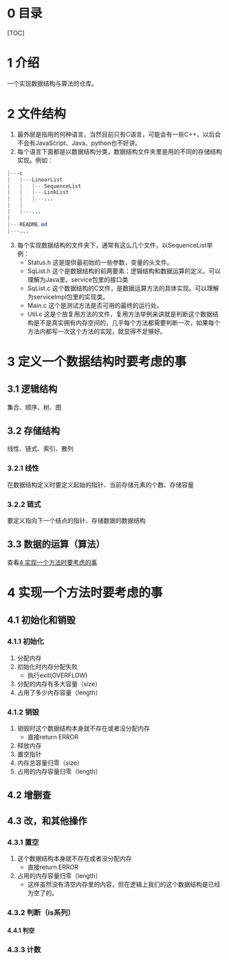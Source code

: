 <!--
 * @Author: D_bxg
 * @Date: 2021-03-17 21:01:46
 * @LastEditors: D_bxg
 * @LastEditTime: 2021-08-13 14:11:00
 * @Description: file content
 * @FilePath: \Ce:\Code\Data-Structures-and-Algorithms\data-structures-and-algorithms\README.md
-->
# 0 目录

[TOC]

# 1 介绍

一个实现数据结构与算法的仓库。

# 2 文件结构

1. 最外层是指用的何种语言，当然目前只有C语言，可能会有一些C++，以后会不会有JavaScript、Java、python也不好讲。
2. 每个语言下面都是以数据结构分类，数据结构文件夹里是用的不同的存储结构实现。例如：

```java
|---c
|   |---LinearList
|   |   |---SequenceList
|   |   |---LinkList
|   |   |---...
|   |
|   |---...
|
|---README.md
|---...
```

3. 每个实现数据结构的文件夹下，通常有这么几个文件，以SequenceList举例：
    - Status.h 这是提供最初始的一些参数，变量的头文件。
    - SqList.h 这个是数据结构的前两要素：逻辑结构和数据运算的定义。可以理解为Java里，service包里的接口类
    - SqList.c 这个数据结构的C文件，是数据运算方法的具体实现。可以理解为serviceImpl包里的实现类。
    - Main.c 这个是测试方法是否可用的最终的运行处。
    - Util.c 这是个放复用方法的文件，复用方法举例来讲就是判断这个数据结构是不是真实拥有内存空间的，几乎每个方法都需要判断一次，如果每个方法内都写一次这个方法的实现，就显得不足够好。

# 3 定义一个数据结构时要考虑的事

## 3.1 逻辑结构

集合、顺序、树、图

## 3.2 存储结构

线性、链式、索引、散列

### 3.2.1 线性

在数据结构定义时要定义起始的指针、当前存储元素的个数、存储容量

### 3.2.2 链式

要定义指向下一个结点的指针、存储数据的数据结构

## 3.3 数据的运算（算法）

查看[4 实现一个方法时要考虑的事](#4)

# 4 实现一个方法时要考虑的事

## 4.1 初始化和销毁

### 4.1.1 初始化

1. 分配内存
2. 初始化时内存分配失败
    - 执行exit(OVERFLOW)
3. 分配的内存有多大容量（size）
4. 占用了多少内存容量（length）

### 4.1.2 销毁

1. 销毁时这个数据结构本身就不存在或者没分配内存
    - 直接return ERROR
2. 释放内存
3. 置空指针
4. 内存总容量归零（size）
5. 占用的内存容量归零（length）

## 4.2 增删查

## 4.3 改，和其他操作

### 4.3.1 置空

1. 这个数据结构本身就不存在或者没分配内存
    - 直接return ERROR
2. 占用的内存容量归零（length）
    - 这样虽然没有清空内存里的内容，但在逻辑上我们的这个数据结构是已经为空了的。

### 4.3.2 判断（is系列）

#### 4.4.1 判空

### 4.3.3 计数

